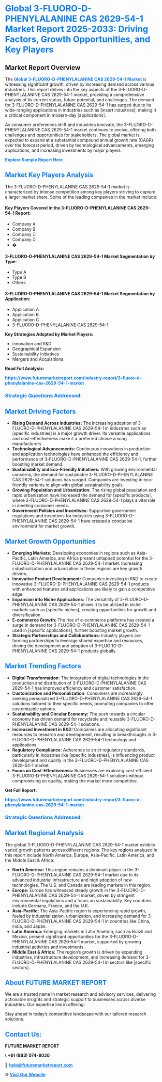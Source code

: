 <h1 style="color: #007BFF;">Global 3-FLUORO-D-PHENYLALANINE CAS 2629-54-1 Market Report 2025-2033: Driving Factors, Growth Opportunities, and Key Players</h1>

<section id="overview">
<h2>Market Report Overview</h2>
<p>The <a href="https://www.futuremarketreport.com/industry-report/3-fluoro-d-phenylalanine-cas-2629-54-1-market" style="color: #007BFF; text-decoration: none;"><strong>Global 3-FLUORO-D-PHENYLALANINE CAS 2629-54-1 Market</strong></a> is witnessing significant growth, driven by increasing demand across various industries. This report delves into the key aspects of the 3-FLUORO-D-PHENYLALANINE CAS 2629-54-1 market, providing a comprehensive analysis of its current status, future potential, and challenges. The demand for 3-FLUORO-D-PHENYLALANINE CAS 2629-54-1 has surged due to its wide-ranging applications in industries such as [insert industries], making it a critical component in modern-day [applications].</p>
<p>As consumer preferences shift and industries innovate, the 3-FLUORO-D-PHENYLALANINE CAS 2629-54-1 market continues to evolve, offering both challenges and opportunities for stakeholders. The global market is expected to expand at a substantial compound annual growth rate (CAGR) over the forecast period, driven by technological advancements, emerging applications, and increasing investments by major players.</p>
</section>

<section id="overview">
<p><a href="https://www.futuremarketreport.com/request-sample/reportId=113094" style="color: #007BFF; text-decoration: none;"><strong>Explore Sample Report Here</strong></a></p>
</section>

<section id="key-players">
<h2 style="color: #007BFF;">Market Key Players Analysis</h2>
<p>The 3-FLUORO-D-PHENYLALANINE CAS 2629-54-1 market is characterized by intense competition among key players striving to capture a larger market share. Some of the leading companies in the market include:</p>
<h4>Key Players Covered in the 3-FLUORO-D-PHENYLALANINE CAS 2629-54-1 Report:</h4>
<ul><li>Company A</li><li>Company B</li><li>Company C</li><li>Company D</li><li>�</li></ul>
<h4>3-FLUORO-D-PHENYLALANINE CAS 2629-54-1 Market Segmentation by Type:</h4>
<ul><li>Type A</li><li>Type B</li><li>Others</li></ul>

<h4>3-FLUORO-D-PHENYLALANINE CAS 2629-54-1 Market Segmentation by Application:</h4>
<ul><li>Application A</li><li>Application B</li><li>Application C</li><li>3-FLUORO-D-PHENYLALANINE CAS 2629-54-1</li></ul>
<p><strong>Key Strategies Adopted by Market Players:</strong></p>
<ul>
<li>Innovation and R&D</li>
<li>Geographical Expansion</li>
<li>Sustainability Initiatives</li>
<li>Mergers and Acquisitions</li>
</ul>
</section>

<section>
<p><strong>Read Full Analysis: </strong></p><a href="https://www.futuremarketreport.com/industry-report/3-fluoro-d-phenylalanine-cas-2629-54-1-market" style="color: #007BFF; text-decoration: none;"><strong>https://www.futuremarketreport.com/industry-report/3-fluoro-d-phenylalanine-cas-2629-54-1-market</strong></a>
<h3 style="color: #007BFF;">Strategic Questions Addressed:</h3>
</section>

<section id="driving-factors">
<h2 style="color: #007BFF;">Market Driving Factors</h2>
<ul>
<li><strong>Rising Demand Across Industries:</strong> The increasing adoption of 3-FLUORO-D-PHENYLALANINE CAS 2629-54-1 in industries such as [specific industries] is a major growth driver. Its versatile applications and cost-effectiveness make it a preferred choice among manufacturers.</li>
<li><strong>Technological Advancements:</strong> Continuous innovations in production and application technologies have enhanced the efficiency and performance of 3-FLUORO-D-PHENYLALANINE CAS 2629-54-1, further boosting market demand.</li>
<li><strong>Sustainability and Eco-Friendly Initiatives:</strong> With growing environmental concerns, the demand for sustainable 3-FLUORO-D-PHENYLALANINE CAS 2629-54-1 solutions has surged. Companies are investing in eco-friendly variants to align with global sustainability goals.</li>
<li><strong>Growing Population and Urbanization:</strong> The rising global population and rapid urbanization have increased the demand for [specific products], where 3-FLUORO-D-PHENYLALANINE CAS 2629-54-1 plays a vital role in meeting consumer needs.</li>
<li><strong>Government Policies and Incentives:</strong> Supportive government regulations and incentives for industries using 3-FLUORO-D-PHENYLALANINE CAS 2629-54-1 have created a conducive environment for market growth.</li>
</ul>
</section>

<section id="growth-opportunities">
<h2 style="color: #007BFF;">Market Growth Opportunities</h2>
<ul>
<li><strong>Emerging Markets:</strong> Developing economies in regions such as Asia-Pacific, Latin America, and Africa present untapped potential for the 3-FLUORO-D-PHENYLALANINE CAS 2629-54-1 market. Increasing industrialization and urbanization in these regions are key growth drivers.</li>
<li><strong>Innovative Product Development:</strong> Companies investing in R&D to create innovative 3-FLUORO-D-PHENYLALANINE CAS 2629-54-1 products with enhanced features and applications are likely to gain a competitive edge.</li>
<li><strong>Expansion into Niche Applications:</strong> The versatility of 3-FLUORO-D-PHENYLALANINE CAS 2629-54-1 allows it to be utilized in niche markets such as [specific niches], creating opportunities for growth and diversification.</li>
<li><strong>E-commerce Growth:</strong> The rise of e-commerce platforms has created a surge in demand for 3-FLUORO-D-PHENYLALANINE CAS 2629-54-1 used in [specific applications], further boosting market growth.</li>
<li><strong>Strategic Partnerships and Collaborations:</strong> Industry players are forming partnerships to leverage shared expertise and resources, driving the development and adoption of 3-FLUORO-D-PHENYLALANINE CAS 2629-54-1 products globally.</li>
</ul>
</section>

<section id="trending-factors">
<h2 style="color: #007BFF;">Market Trending Factors</h2>
<ul>
<li><strong>Digital Transformation:</strong> The integration of digital technologies in the production and distribution of 3-FLUORO-D-PHENYLALANINE CAS 2629-54-1 has improved efficiency and customer satisfaction.</li>
<li><strong>Customization and Personalization:</strong> Consumers are increasingly seeking personalized 3-FLUORO-D-PHENYLALANINE CAS 2629-54-1 solutions tailored to their specific needs, prompting companies to offer customizable options.</li>
<li><strong>Sustainability and Circular Economy:</strong> The push towards a circular economy has driven demand for recyclable and reusable 3-FLUORO-D-PHENYLALANINE CAS 2629-54-1 solutions.</li>
<li><strong>Increased Investment in R&D:</strong> Companies are allocating significant resources to research and development, resulting in breakthroughs in 3-FLUORO-D-PHENYLALANINE CAS 2629-54-1 technology and applications.</li>
<li><strong>Regulatory Compliance:</strong> Adherence to strict regulatory standards, particularly in industries like [specific industries], is influencing product development and quality in the 3-FLUORO-D-PHENYLALANINE CAS 2629-54-1 market.</li>
<li><strong>Focus on Cost-Effectiveness:</strong> Businesses are exploring cost-efficient 3-FLUORO-D-PHENYLALANINE CAS 2629-54-1 solutions without compromising on quality, making the market more competitive.</li>
</ul>
</section>

<section>
<p><strong>Get Full Report: </strong></p><a href="https://www.futuremarketreport.com/industry-report/3-fluoro-d-phenylalanine-cas-2629-54-1-market" style="color: #007BFF; text-decoration: none;"><strong>https://www.futuremarketreport.com/industry-report/3-fluoro-d-phenylalanine-cas-2629-54-1-market</strong></a>
<h3 style="color: #007BFF;">Strategic Questions Addressed:</h3>
</section>


<section id="regional-analysis">
<h2 style="color: #007BFF;">Market Regional Analysis</h2>
<p>The global 3-FLUORO-D-PHENYLALANINE CAS 2629-54-1 market exhibits varied growth patterns across different regions. The key regions analyzed in this report include North America, Europe, Asia-Pacific, Latin America, and the Middle East & Africa:</p>
<ul>
<li><strong>North America:</strong> This region remains a dominant player in the 3-FLUORO-D-PHENYLALANINE CAS 2629-54-1 market due to its advanced industrial infrastructure and high adoption of new technologies. The U.S. and Canada are leading markets in this region.</li>
<li><strong>Europe:</strong> Europe has witnessed steady growth in the 3-FLUORO-D-PHENYLALANINE CAS 2629-54-1 market, driven by stringent environmental regulations and a focus on sustainability. Key countries include Germany, France, and the U.K.</li>
<li><strong>Asia-Pacific:</strong> The Asia-Pacific region is experiencing rapid growth, fueled by industrialization, urbanization, and increasing demand for 3-FLUORO-D-PHENYLALANINE CAS 2629-54-1 in countries like China, India, and Japan.</li>
<li><strong>Latin America:</strong> Emerging markets in Latin America, such as Brazil and Mexico, present significant opportunities for the 3-FLUORO-D-PHENYLALANINE CAS 2629-54-1 market, supported by growing industrial activities and investments.</li>
<li><strong>Middle East & Africa:</strong> The region’s growth is driven by expanding industries, infrastructure development, and increasing demand for 3-FLUORO-D-PHENYLALANINE CAS 2629-54-1 in sectors like [specific sectors].</li>
</ul>
</section>

<footer>
<h2 style="color: #007BFF;">About FUTURE MARKET REPORT</h2>
<p>We are a trusted name in market research and advisory services, delivering actionable insights and strategic support to businesses across diverse industries. Our expertise lies in offering:</p>

<p>Stay ahead in today’s competitive landscape with our tailored research solutions.</p>

<h2 style="color: #007BFF;">Contact Us:</h2>
<p><strong>FUTURE MARKET REPORT</strong></p>
<p>📞 <strong>+91 (883) 074-8030</strong></p>
<p>📧 <strong><a href="mailto:help@futuremarketreport.com" style="color: #007BFF;">help@futuremarketreport.com</a></strong></p>
<p>🌐 <strong><a href="https://www.futuremarketreport.com/" style="color: #007BFF;">Visit Our Website</a></strong></p>
</footer>